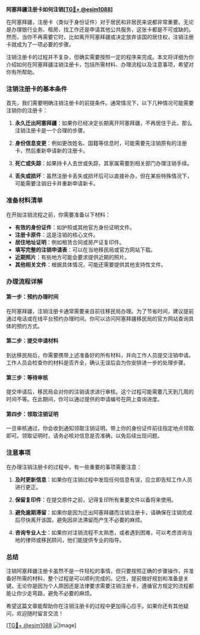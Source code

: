 **阿塞拜疆注册卡如何注销[[TG💪+ @esim1088](https://t.me/s/esim1088)]**

在阿塞拜疆，注册卡（类似于身份证件）对于居民和非居民来说都非常重要。无论是办理银行业务、租房、找工作还是申请其他公共服务，这张卡都是不可或缺的。然而，当你不再需要它时，比如离开阿塞拜疆或决定放弃该国的居住权，注销注册卡就成为了一项必要的步骤。

注销注册卡的过程并不复杂，但确实需要按照一定的程序来完成。本文将详细为你介绍如何在阿塞拜疆注销注册卡，包括所需材料、办理流程以及注意事项，希望对你有所帮助。

### 注销注册卡的基本条件

首先，我们需要明确注销注册卡的前提条件。通常情况下，以下几种情况可能需要注销你的注册卡：

1. **永久迁出阿塞拜疆**：如果你已经决定长期离开阿塞拜疆，不再居住于此，那么注销注册卡是一个合理的步骤。
   
2. **身份信息变更**：例如更改姓名、国籍等信息时，可能需要先注销原有的注册卡，然后重新申请新的注册卡。

3. **死亡或失踪**：如果持卡人去世或失踪，其家属需要到相关部门办理注销手续。

4. **丢失或损坏**：虽然注册卡丢失或损坏后可以直接补办，但在某些特殊情况下，可能需要注销旧卡并重新申请新卡。

### 准备材料清单

在开始注销流程之前，你需要准备以下材料：

- **有效的身份证件**：如护照或其他官方身份证明文件。
- **注册卡原件**：这是注销的核心文件。
- **居住地址证明**：例如租赁合同或房产证复印件。
- **填写完整的注销申请表**：可以在当地移民局或官方网站下载。
- **近期照片**：有些地方可能会要求提供近期的照片。
- **其他相关文件**：根据具体情况，可能还需要提供其他支持性文件。

### 办理流程详解

#### 第一步：预约办理时间

在阿塞拜疆，注销注册卡通常需要亲自前往移民局办理。为了节省时间，建议提前通过电话或在线平台预约办理时间。你可以访问阿塞拜疆移民局的官方网站查询具体的预约方式。

#### 第二步：提交申请材料

到达移民局后，你需要携带上述准备好的所有材料，并向工作人员提交注销申请。工作人员会检查你的材料是否齐全，确认无误后会为你安排进一步的处理步骤。

#### 第三步：等待审核

提交申请后，移民局会对你的注销请求进行审核。这个过程可能需要几天到几周的时间不等。在此期间，你可以通过提供的申请编号在网上查询进度。

#### 第四步：领取注销证明

一旦审核通过，你会收到通知领取注销证明。带上你的身份证件前往指定地点领取即可。领取证明时，请务必核对信息是否准确，以免后续出现问题。

### 注意事项

在办理注销注册卡的过程中，有一些重要的事项需要注意：

1. **及时更新信息**：如果你在注销过程中发现任何信息有误，应立即告知工作人员进行更正。

2. **保留复印件**：在提交原件之前，记得复印所有重要文件以备将来使用。

3. **避免逾期滞留**：如果你是因为迁出阿塞拜疆而注销注册卡，请确保在注销完成后尽快离开该国，避免因非法滞留而产生不必要的麻烦。

4. **咨询专业人士**：如果你对注销流程不太熟悉，或者遇到困难，可以考虑咨询当地的律师或移民顾问，他们能提供专业的指导。

### 总结

注销阿塞拜疆注册卡虽然不是一件轻松的事情，但只要按照正确的步骤操作，并准备好所需的材料，整个过程是可以顺利完成的。记住，提前做好规划和准备是关键。无论你是因为个人原因还是法律要求需要注销注册卡，遵循官方规定的流程都能让你少走弯路，避免不必要的麻烦。

希望这篇文章能帮助你在注销注册卡的过程中更加得心应手。如果你还有其他疑问，欢迎随时留言交流！

[[TG💪+ @esim1088](https://t.me/s/esim1088) ![Image](https://i.postimg.cc/4NQfJmqS/Snipaste-2025-05-13-00-14-12.png)]